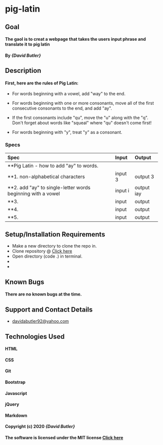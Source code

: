 # pig-latin

## Goal 

#### The gaol is to creat a webpage that takes the users input phrase and translate it to pig latin
#### By _**{David Butler}**_

## Description
#### First, here are the rules of Pig Latin:

* For words beginning with a vowel, add "way" to the end.

* For words beginning with one or more consonants, move all of the first consecutive consonants to the end, and add "ay".

* If the first consonants include "qu", move the "u" along with the "q". Don't forget about words like "squeal" where "qu" doesn't come first!

* For words beginning with "y", treat "y" as a consonant.

### Specs
| Spec | Input | Output |
| :-------------     | :------------- | :------------- |
| **Pig Latin - how to add "ay" to words.
| **1. non-alphabetical characters | input 3 | output 3
| **2. add "ay" to single-letter words beginning with a vowel | input i | output iay |
| **3.  | input  | output  |
| **4.  | input  | output  |
| **5.  | input  | output  |
  
## Setup/Installation Requirements
* Make a new directory to clone the repo in.
* Clone repository @ [Click here](https://github.com/davidabutler92/pig-latin-translator.git)
* Open directory (code .) in terminal.
*   
* 

## Known Bugs 
#### There are no known bugs at the time.

## Support and Contact Details
* davidabutler92@yahoo.com

## Technologies Used 
#### HTML
#### CSS
#### Git 
#### Bootstrap
#### Javascript
#### jQuery 
#### Markdown

#### Copyright (c) 2020 **_{David Butler}_**
#### The software is licensed under the MIT license [Click here](LICENSE.md)
